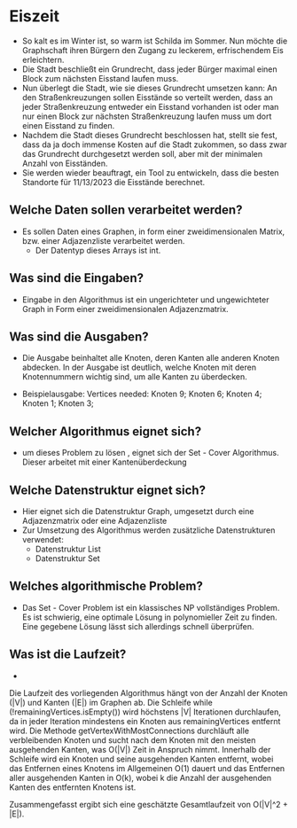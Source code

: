 # Eiszeit

- So kalt es im Winter ist, so warm ist Schilda im Sommer. Nun möchte die Graphschaft
  ihren Bürgern den Zugang zu leckerem, erfrischendem Eis erleichtern. 
- Die Stadt beschließt ein Grundrecht, dass jeder Bürger maximal einen Block zum
  nächsten Eisstand laufen muss. 
- Nun überlegt die Stadt, wie sie dieses Grundrecht umsetzen kann: An den
  Straßenkreuzungen sollen Eisstände so verteilt werden, dass an jeder
  Straßenkreuzung entweder ein Eisstand vorhanden ist oder man nur einen Block zur
  nächsten Straßenkreuzung laufen muss um dort einen Eisstand zu finden. 
- Nachdem die Stadt dieses Grundrecht beschlossen hat, stellt sie fest, dass da ja doch
  immense Kosten auf die Stadt zukommen, so dass zwar das Grundrecht durchgesetzt
  werden soll, aber mit der minimalen Anzahl von Eisständen. 
- Sie werden wieder beauftragt, ein Tool zu entwickeln, dass die besten Standorte für
  11/13/2023
  die Eisstände berechnet.



## Welche Daten sollen verarbeitet werden?
- Es sollen Daten eines Graphen, in form einer zweidimensionalen Matrix, bzw. einer Adjazenzliste verarbeitet werden.
  - Der Datentyp dieses Arrays ist int. 

## Was sind die Eingaben?

- Eingabe in den Algorithmus ist ein ungerichteter und ungewichteter Graph in Form einer zweidimensionalen Adjazenzmatrix.


## Was sind die Ausgaben?

- Die Ausgabe beinhaltet alle Knoten, deren Kanten alle anderen Knoten abdecken. In der Ausgabe ist deutlich, welche Knoten mit deren Knotennummern wichtig sind, um alle Kanten zu überdecken. 


- Beispielausgabe:
  Vertices needed: Knoten 9; Knoten 6; Knoten 4; Knoten 1; Knoten 3;

## Welcher Algorithmus eignet sich?

- um dieses Problem zu lösen , eignet sich der Set - Cover Algorithmus. Dieser arbeitet mit einer Kantenüberdeckung

## Welche Datenstruktur eignet sich?
- Hier eignet sich die Datenstruktur Graph, umgesetzt durch eine Adjazenzmatrix oder eine Adjazenzliste
- Zur Umsetzung des Algorithmus werden zusätzliche Datenstrukturen verwendet: 
  - Datenstruktur List 
  - Datenstruktur Set 
## Welches algorithmische Problem?
- Das Set - Cover Problem ist ein klassisches NP vollständiges Problem. Es ist schwierig, eine optimale Lösung in polynomieller Zeit zu finden. Eine gegebene Lösung lässt sich allerdings schnell überprüfen. 
## Was ist die Laufzeit?
- 
Die Laufzeit des vorliegenden Algorithmus hängt von der Anzahl der Knoten (|V|) und Kanten (|E|) im Graphen ab. Die Schleife while (!remainingVertices.isEmpty()) wird höchstens |V| Iterationen durchlaufen, da in jeder Iteration mindestens ein Knoten aus remainingVertices entfernt wird. Die Methode getVertexWithMostConnections durchläuft alle verbleibenden Knoten und sucht nach dem Knoten mit den meisten ausgehenden Kanten, was O(|V|) Zeit in Anspruch nimmt. Innerhalb der Schleife wird ein Knoten und seine ausgehenden Kanten entfernt, wobei das Entfernen eines Knotens im Allgemeinen O(1) dauert und das Entfernen aller ausgehenden Kanten in O(k), wobei k die Anzahl der ausgehenden Kanten des entfernten Knotens ist.

Zusammengefasst ergibt sich eine geschätzte Gesamtlaufzeit von O(|V|^2 + |E|). 


